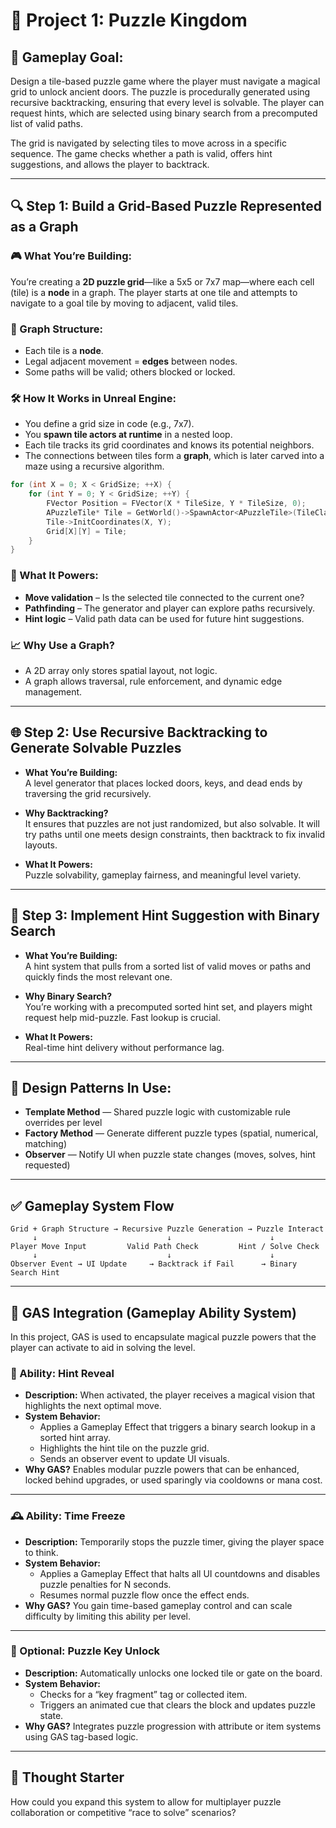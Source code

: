 
# 🧩 Project 1: Puzzle Kingdom

## 🎯 Gameplay Goal:
Design a tile-based puzzle game where the player must navigate a magical grid to unlock ancient doors. The puzzle is procedurally generated using recursive backtracking, ensuring that every level is solvable. The player can request hints, which are selected using binary search from a precomputed list of valid paths.

The grid is navigated by selecting tiles to move across in a specific sequence. The game checks whether a path is valid, offers hint suggestions, and allows the player to backtrack.

---

## 🔍 Step 1: Build a Grid-Based Puzzle Represented as a Graph

### 🎮 What You’re Building:
You’re creating a **2D puzzle grid**—like a 5x5 or 7x7 map—where each cell (tile) is a **node** in a graph. The player starts at one tile and attempts to navigate to a goal tile by moving to adjacent, valid tiles.

### 🧱 Graph Structure:
- Each tile is a **node**.
- Legal adjacent movement = **edges** between nodes.
- Some paths will be valid; others blocked or locked.

### 🛠️ How It Works in Unreal Engine:
- You define a grid size in code (e.g., 7x7).
- You **spawn tile actors at runtime** in a nested loop.
- Each tile tracks its grid coordinates and knows its potential neighbors.
- The connections between tiles form a **graph**, which is later carved into a maze using a recursive algorithm.

```cpp
for (int X = 0; X < GridSize; ++X) {
    for (int Y = 0; Y < GridSize; ++Y) {
        FVector Position = FVector(X * TileSize, Y * TileSize, 0);
        APuzzleTile* Tile = GetWorld()->SpawnActor<APuzzleTile>(TileClass, Position, FRotator::ZeroRotator);
        Tile->InitCoordinates(X, Y);
        Grid[X][Y] = Tile;
    }
}
```

### 🧠 What It Powers:
- **Move validation** – Is the selected tile connected to the current one?
- **Pathfinding** – The generator and player can explore paths recursively.
- **Hint logic** – Valid path data can be used for future hint suggestions.

### 📈 Why Use a Graph?
- A 2D array only stores spatial layout, not logic.
- A graph allows traversal, rule enforcement, and dynamic edge management.

---

## 🌐 Step 2: Use Recursive Backtracking to Generate Solvable Puzzles

- **What You’re Building:**  
  A level generator that places locked doors, keys, and dead ends by traversing the grid recursively.

- **Why Backtracking?**  
  It ensures that puzzles are not just randomized, but also solvable. It will try paths until one meets design constraints, then backtrack to fix invalid layouts.

- **What It Powers:**  
  Puzzle solvability, gameplay fairness, and meaningful level variety.

---

## 🚦 Step 3: Implement Hint Suggestion with Binary Search

- **What You’re Building:**  
  A hint system that pulls from a sorted list of valid moves or paths and quickly finds the most relevant one.

- **Why Binary Search?**  
  You’re working with a precomputed sorted hint set, and players might request help mid-puzzle. Fast lookup is crucial.

- **What It Powers:**  
  Real-time hint delivery without performance lag.

---

## 🧩 Design Patterns In Use:

- **Template Method** — Shared puzzle logic with customizable rule overrides per level
- **Factory Method** — Generate different puzzle types (spatial, numerical, matching)
- **Observer** — Notify UI when puzzle state changes (moves, solves, hint requested)

---

## ✅ Gameplay System Flow

```
Grid + Graph Structure → Recursive Puzzle Generation → Puzzle Interact
     ↓                             ↓                      ↓
Player Move Input         Valid Path Check         Hint / Solve Check
     ↓                             ↓                      ↓
Observer Event → UI Update     → Backtrack if Fail      → Binary Search Hint
```

---

## 🎲 GAS Integration (Gameplay Ability System)

In this project, GAS is used to encapsulate magical puzzle powers that the player can activate to aid in solving the level.

### 🔮 Ability: Hint Reveal
- **Description:** When activated, the player receives a magical vision that highlights the next optimal move.
- **System Behavior:**
  - Applies a Gameplay Effect that triggers a binary search lookup in a sorted hint array.
  - Highlights the hint tile on the puzzle grid.
  - Sends an observer event to update UI visuals.
- **Why GAS?**
  Enables modular puzzle powers that can be enhanced, locked behind upgrades, or used sparingly via cooldowns or mana cost.

---

### 🕰️ Ability: Time Freeze
- **Description:** Temporarily stops the puzzle timer, giving the player space to think.
- **System Behavior:**
  - Applies a Gameplay Effect that halts all UI countdowns and disables puzzle penalties for N seconds.
  - Resumes normal puzzle flow once the effect ends.
- **Why GAS?**
  You gain time-based gameplay control and can scale difficulty by limiting this ability per level.

---

### 🧩 Optional: Puzzle Key Unlock
- **Description:** Automatically unlocks one locked tile or gate on the board.
- **System Behavior:**
  - Checks for a “key fragment” tag or collected item.
  - Triggers an animated cue that clears the block and updates puzzle state.
- **Why GAS?**
  Integrates puzzle progression with attribute or item systems using GAS tag-based logic.

---

## 🤔 Thought Starter

How could you expand this system to allow for multiplayer puzzle collaboration or competitive “race to solve” scenarios?
